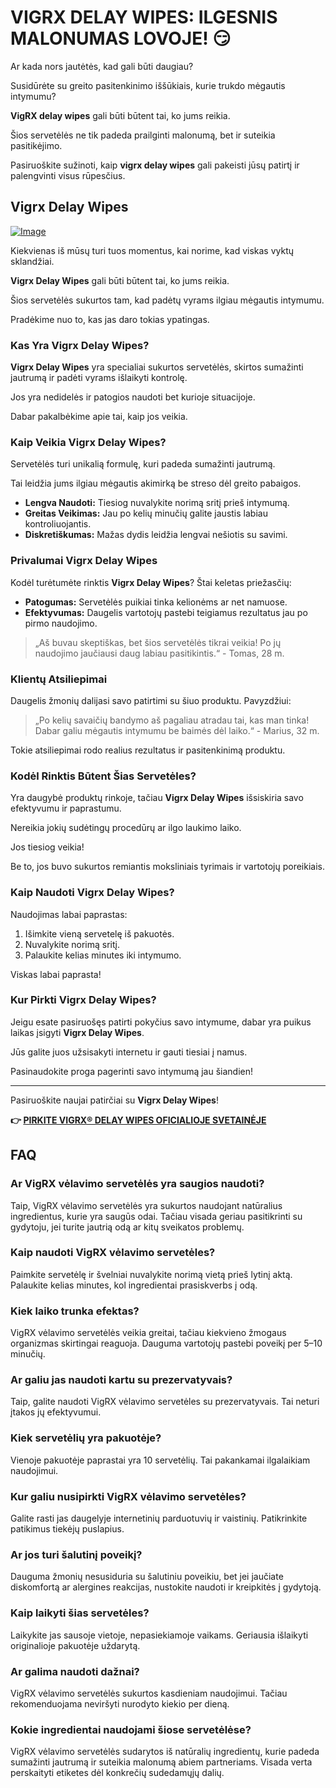# VIGRX DELAY WIPES: ILGESNIS MALONUMAS LOVOJE! 😏

Ar kada nors jautėtės, kad gali būti daugiau? 

Susidūrėte su greito pasitenkinimo iššūkiais, kurie trukdo mėgautis intymumu? 

**VigRX delay wipes** gali būti būtent tai, ko jums reikia. 

Šios servetėlės ne tik padeda prailginti malonumą, bet ir suteikia pasitikėjimo. 

Pasiruoškite sužinoti, kaip **vigrx delay wipes** gali pakeisti jūsų patirtį ir palengvinti visus rūpesčius.

## Vigrx Delay Wipes

[![Image](https://www2.sellhealth.com/136/vigrx_delay_wipes_300x250-v3.png)](https://gchaffi.com/VMA1T7HW)

Kiekvienas iš mūsų turi tuos momentus, kai norime, kad viskas vyktų sklandžiai. 

**Vigrx Delay Wipes** gali būti būtent tai, ko jums reikia.

Šios servetėlės sukurtos tam, kad padėtų vyrams ilgiau mėgautis intymumu. 

Pradėkime nuo to, kas jas daro tokias ypatingas.

### Kas Yra Vigrx Delay Wipes?

**Vigrx Delay Wipes** yra specialiai sukurtos servetėlės, skirtos sumažinti jautrumą ir padėti vyrams išlaikyti kontrolę. 

Jos yra nedidelės ir patogios naudoti bet kurioje situacijoje. 

Dabar pakalbėkime apie tai, kaip jos veikia.

### Kaip Veikia Vigrx Delay Wipes?

Servetėlės turi unikalią formulę, kuri padeda sumažinti jautrumą. 

Tai leidžia jums ilgiau mėgautis akimirką be streso dėl greito pabaigos.

- **Lengva Naudoti:** Tiesiog nuvalykite norimą sritį prieš intymumą.
- **Greitas Veikimas:** Jau po kelių minučių galite jaustis labiau kontroliuojantis.
- **Diskretiškumas:** Mažas dydis leidžia lengvai nešiotis su savimi.

### Privalumai Vigrx Delay Wipes

Kodėl turėtumėte rinktis **Vigrx Delay Wipes**? Štai keletas priežasčių:

- **Patogumas:** Servetėlės puikiai tinka kelionėms ar net namuose.
- **Efektyvumas:** Daugelis vartotojų pastebi teigiamus rezultatus jau po pirmo naudojimo.
  
> „Aš buvau skeptiškas, bet šios servetėlės tikrai veikia! Po jų naudojimo jaučiausi daug labiau pasitikintis.“ - Tomas, 28 m.

### Klientų Atsiliepimai

Daugelis žmonių dalijasi savo patirtimi su šiuo produktu. Pavyzdžiui:

> „Po kelių savaičių bandymo aš pagaliau atradau tai, kas man tinka! Dabar galiu mėgautis intymumu be baimės dėl laiko.“ - Marius, 32 m.

Tokie atsiliepimai rodo realius rezultatus ir pasitenkinimą produktu. 

### Kodėl Rinktis Būtent Šias Servetėles?

Yra daugybė produktų rinkoje, tačiau **Vigrx Delay Wipes** išsiskiria savo efektyvumu ir paprastumu. 

Nereikia jokių sudėtingų procedūrų ar ilgo laukimo laiko.

Jos tiesiog veikia!

Be to, jos buvo sukurtos remiantis moksliniais tyrimais ir vartotojų poreikiais.

### Kaip Naudoti Vigrx Delay Wipes?

Naudojimas labai paprastas:

1. Išimkite vieną servetelę iš pakuotės.
2. Nuvalykite norimą sritį.
3. Palaukite kelias minutes iki intymumo.

Viskas labai paprasta!

### Kur Pirkti Vigrx Delay Wipes?

Jeigu esate pasiruošęs patirti pokyčius savo intymume, dabar yra puikus laikas įsigyti **Vigrx Delay Wipes**. 

Jūs galite juos užsisakyti internetu ir gauti tiesiai į namus.

Pasinaudokite proga pagerinti savo intymumą jau šiandien!

---

Pasiruoškite naujai patirčiai su **Vigrx Delay Wipes**!



**👉 [PIRKITE VIGRX® DELAY WIPES OFICIALIOJE SVETAINĖJE](https://gchaffi.com/VMA1T7HW)**

## FAQ

### Ar VigRX vėlavimo servetėlės yra saugios naudoti?
Taip, VigRX vėlavimo servetėlės yra sukurtos naudojant natūralius ingredientus, kurie yra saugūs odai. Tačiau visada geriau pasitikrinti su gydytoju, jei turite jautrią odą ar kitų sveikatos problemų.

### Kaip naudoti VigRX vėlavimo servetėles?
Paimkite servetėlę ir švelniai nuvalykite norimą vietą prieš lytinį aktą. Palaukite kelias minutes, kol ingredientai prasiskverbs į odą.

### Kiek laiko trunka efektas?
VigRX vėlavimo servetėlės veikia greitai, tačiau kiekvieno žmogaus organizmas skirtingai reaguoja. Dauguma vartotojų pastebi poveikį per 5–10 minučių.

### Ar galiu jas naudoti kartu su prezervatyvais?
Taip, galite naudoti VigRX vėlavimo servetėles su prezervatyvais. Tai neturi įtakos jų efektyvumui.

### Kiek servetėlių yra pakuotėje?
Vienoje pakuotėje paprastai yra 10 servetėlių. Tai pakankamai ilgalaikiam naudojimui.

### Kur galiu nusipirkti VigRX vėlavimo servetėles?
Galite rasti jas daugelyje internetinių parduotuvių ir vaistinių. Patikrinkite patikimus tiekėjų puslapius.

### Ar jos turi šalutinį poveikį?
Dauguma žmonių nesusiduria su šalutiniu poveikiu, bet jei jaučiate diskomfortą ar alergines reakcijas, nustokite naudoti ir kreipkitės į gydytoją.

### Kaip laikyti šias servetėles?
Laikykite jas sausoje vietoje, nepasiekiamoje vaikams. Geriausia išlaikyti originalioje pakuotėje uždarytą.

### Ar galima naudoti dažnai?
VigRX vėlavimo servetėlės sukurtos kasdieniam naudojimui. Tačiau rekomenduojama neviršyti nurodyto kiekio per dieną.

### Kokie ingredientai naudojami šiose servetėlėse?
VigRX vėlavimo servetėlės sudarytos iš natūralių ingredientų, kurie padeda sumažinti jautrumą ir suteikia malonumą abiem partneriams. Visada verta perskaityti etiketes dėl konkrečių sudedamųjų dalių.